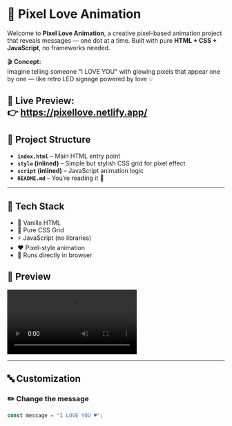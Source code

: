 # 💖 Pixel Love Animation 

Welcome to **Pixel Love Animation**, a creative pixel-based animation project that reveals messages — one dot at a time. Built with pure **HTML + CSS + JavaScript**, no frameworks needed.

🎬 **Concept:**  
Imagine telling someone "I LOVE YOU" with glowing pixels that appear one by one — like retro LED signage powered by love 💡

🔗 **Live Preview:**  
👉 https://pixellove.netlify.app/
---

## 📂 Project Structure

- **`index.html`** – Main HTML entry point
- **`style` (inlined)** – Simple but stylish CSS grid for pixel effect
- **`script` (inlined)** – JavaScript animation logic
- **`README.md`** – You’re reading it 💬

---

## 🚀 Tech Stack

- 🧱 Vanilla HTML
- 🎨 Pure CSS Grid
- ⚡️ JavaScript (no libraries)
- ❤️ Pixel-style animation
- 🚀 Runs directly in browser
## 📸 Preview

![preview](./Vidiopreview.mp4)

---

## 🔤 Customization

### ✏️ Change the message
```js
const message = "I LOVE YOU ♥";
